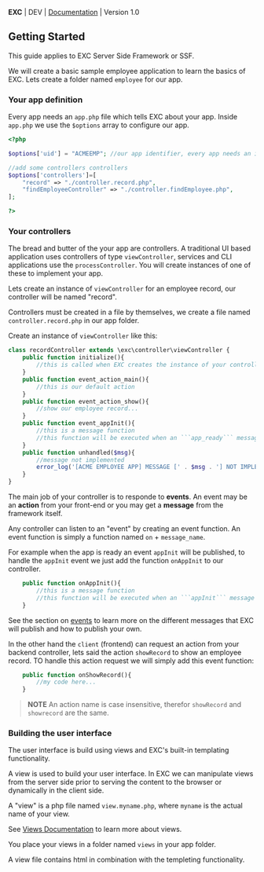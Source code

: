 **EXC** | DEV | [Documentation](./doc_index.md) | Version 1.0<BR>

## Getting Started ##

This guide applies to EXC Server Side Framework or SSF.

We will create a basic sample employee application to learn the basics of EXC.  Lets create a folder named `employee`  for our app.

### Your app definition ###

Every app needs an `app.php` file which tells EXC about your app. Inside `app.php` we use the `$options` array to configure our app.

```php
<?php

$options['uid'] = "ACMEEMP"; //our app identifier, every app needs an identifier...

//add some controllers controllers
$options['controllers']=[
	"record" => "./controller.record.php",
	"findEmployeeController" => "./controller.findEmployee.php",
];

?>
```

### Your controllers ###

The bread and butter of the your app are controllers. A traditional UI based application uses controllers of type `viewController`, services and CLI applications use the `processController`. You will create instances of one of these to implement your app.

Lets create an instance of `viewController` for an employee record, our controller will be named "record".

Controllers must be created in a file by themselves,  we create a file named `controller.record.php` in our app folder.

Create an instance of `viewController` like this:

```php
class recordController extends \exc\controller\viewController {
	public function initialize(){
		//this is called when EXC creates the instance of your controller
	}
	public function event_action_main(){
		//this is our default action
	}
	public function event_action_show(){
		//show our employee record...
	}
	public function event_appInit(){
		//this is a message function
		//this function will be executed when an ```app_ready``` message is published
	}
	public function unhandled($msg){
		//message not implemented
		error_log('[ACME EMPLOYEE APP] MESSAGE [' . $msg . '] NOT IMPLEMENTED');
	}
}
```


The main job of your controller is to responde to **events**. An event may be an **action** from your front-end or you may get a **message** from the framework itself.



Any controller can listen to an "event" by creating an event function. An event function is simply a function named `on` + `message_name`.



For example when the app is ready an event `appInit` will be published, to handle the `appInit` event we just add the function `onAppInit` to our controller.

```php
	public function onAppInit(){
		//this is a message function
		//this function will be executed when an ```appInit``` message is published
	}
```

See the section on [events](./doc_server_events.md) to learn more on the different messages that EXC will publish and how to publish your own.

In the other hand the `client` (frontend) can request an action from your backend controller, lets  said the action `showRecord` to show an employee record. TO handle this action request we will simply add this event function:
```php
	public function onShowRecord(){
		//my code here...
	}
```

> **NOTE** An action name is case insensitive, therefor `showRecord` and `showrecord` are the same.

### Building the user interface ###
The user interface is build using views and EXC's built-in templating functionality.

A view is used to build your user interface. In EXC we can manipulate views from the server side prior to serving the content to the browser or dynamically in the client side.

A "view" is a php file named `view.myname.php`, where `myname` is the actual name of your view.

See [Views Documentation](./doc_server_views.md) to learn more about views.

You place your views in a folder named `views` in your app folder.

A view file contains html in combination with the templeting functionality.
